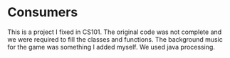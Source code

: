 # Consumers
This is a project I fixed in CS101. The original code was not complete and we were required to fill the classes and functions. The background music for the game was something I added myself. We used java processing.
